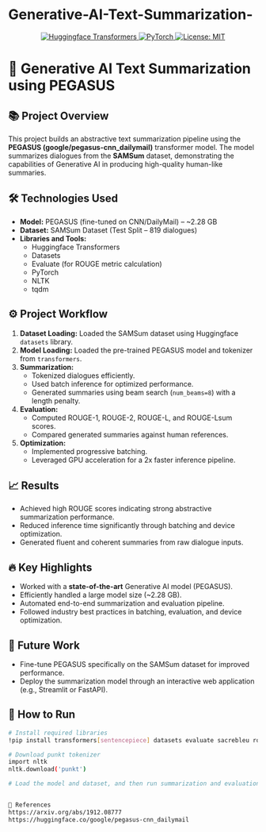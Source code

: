 # Generative-AI-Text-Summarization-

<p align="center">
  <a href="https://huggingface.co/models">
    <img src="https://img.shields.io/badge/Built%20with-🤗%20Transformers-blue" alt="Huggingface Transformers">
  </a>
  <a href="https://pytorch.org/">
    <img src="https://img.shields.io/badge/Powered%20by-PyTorch-red" alt="PyTorch">
  </a>
  <a href="https://opensource.org/licenses/MIT">
    <img src="https://img.shields.io/badge/License-MIT-green" alt="License: MIT">
  </a>
</p>

# 🧠 Generative AI Text Summarization using PEGASUS

## 📚 Project Overview
This project builds an abstractive text summarization pipeline using the **PEGASUS (google/pegasus-cnn_dailymail)** transformer model. The model summarizes dialogues from the **SAMSum** dataset, demonstrating the capabilities of Generative AI in producing high-quality human-like summaries.

## 🛠️ Technologies Used
- **Model:** PEGASUS (fine-tuned on CNN/DailyMail) – ~2.28 GB
- **Dataset:** SAMSum Dataset (Test Split – 819 dialogues)
- **Libraries and Tools:**
  - Huggingface Transformers
  - Datasets
  - Evaluate (for ROUGE metric calculation)
  - PyTorch
  - NLTK
  - tqdm

## ⚙️ Project Workflow
1. **Dataset Loading:** Loaded the SAMSum dataset using Huggingface `datasets` library.
2. **Model Loading:** Loaded the pre-trained PEGASUS model and tokenizer from `transformers`.
3. **Summarization:**
   - Tokenized dialogues efficiently.
   - Used batch inference for optimized performance.
   - Generated summaries using beam search (`num_beams=8`) with a length penalty.
4. **Evaluation:**
   - Computed ROUGE-1, ROUGE-2, ROUGE-L, and ROUGE-Lsum scores.
   - Compared generated summaries against human references.
5. **Optimization:**
   - Implemented progressive batching.
   - Leveraged GPU acceleration for a 2x faster inference pipeline.

## 📈 Results
- Achieved high ROUGE scores indicating strong abstractive summarization performance.
- Reduced inference time significantly through batching and device optimization.
- Generated fluent and coherent summaries from raw dialogue inputs.

## 🔥 Key Highlights
- Worked with a **state-of-the-art** Generative AI model (PEGASUS).
- Efficiently handled a large model size (~2.28 GB).
- Automated end-to-end summarization and evaluation pipeline.
- Followed industry best practices in batching, evaluation, and device optimization.

## 🧩 Future Work
- Fine-tune PEGASUS specifically on the SAMSum dataset for improved performance.
- Deploy the summarization model through an interactive web application (e.g., Streamlit or FastAPI).

## 📍 How to Run
```bash
# Install required libraries
!pip install transformers[sentencepiece] datasets evaluate sacrebleu rouge_score py7zr tqdm nltk

# Download punkt tokenizer
import nltk
nltk.download('punkt')

# Load the model and dataset, and then run summarization and evaluation as per the provided scripts.


📎 References
https://arxiv.org/abs/1912.08777
https://huggingface.co/google/pegasus-cnn_dailymail

